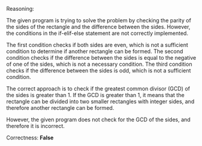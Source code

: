 Reasoning:

The given program is trying to solve the problem by checking the parity of the sides of the rectangle and the difference between the sides. However, the conditions in the if-elif-else statement are not correctly implemented.

The first condition checks if both sides are even, which is not a sufficient condition to determine if another rectangle can be formed. The second condition checks if the difference between the sides is equal to the negative of one of the sides, which is not a necessary condition. The third condition checks if the difference between the sides is odd, which is not a sufficient condition.

The correct approach is to check if the greatest common divisor (GCD) of the sides is greater than 1. If the GCD is greater than 1, it means that the rectangle can be divided into two smaller rectangles with integer sides, and therefore another rectangle can be formed.

However, the given program does not check for the GCD of the sides, and therefore it is incorrect.

Correctness: **False**